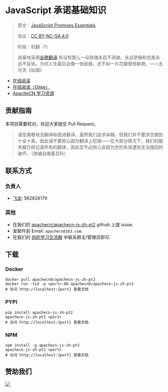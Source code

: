 # JavaScript 承诺基础知识

> 原文：[JavaScript Promises Essentials](https://libgen.rs/book/index.php?md5=4926BE00CFE7847E1AE00737B9B3C169)
> 
> 协议：[CC BY-NC-SA 4.0](http://creativecommons.org/licenses/by-nc-sa/4.0/)
> 
> 阶段：机翻（1）
> 
> 自豪地采用[谷歌翻译](https://translate.google.cn/)
> 有没有那么一朵玫瑰永远不凋谢，永远骄傲和完美永远不妥协。为何人生最后会像一张纸屑，还不如一片花瓣曾经鲜艳。——五月天《如烟》

* [在线阅读](https://js2.apachecn.org)
* [在线阅读（Gitee）](https://apachecn.gitee.io/doc-template/)
* [ApacheCN 学习资源](http://docs.apachecn.org/)

## 贡献指南

本项目需要校对，欢迎大家提交 Pull Request。

> 请您勇敢地去翻译和改进翻译。虽然我们追求卓越，但我们并不要求您做到十全十美，因此请不要担心因为翻译上犯错——在大部分情况下，我们的服务器已经记录所有的翻译，因此您不必担心会因为您的失误遭到无法挽回的破坏。（改编自维基百科）

## 联系方式

### 负责人

* [飞龙](https://github.com/wizardforcel): 562826179

### 其他

*   在我们的 [apachecn/apachecn-js-zh-pt2](https://github.com/apachecn/apachecn-js-zh-pt2) github 上提 issue.
*   发邮件到 Email: `apachecn@163.com`.
*   在我们的 [组织学习交流群](http://www.apachecn.org/organization/348.html) 中联系群主/管理员即可.

## 下载

### Docker

```
docker pull apachecn0/apachecn-js-zh-pt2
docker run -tid -p <port>:80 apachecn0/apachecn-js-zh-pt2
# 访问 http://localhost:{port} 查看文档
```

### PYPI

```
pip install apachecn-js-zh-pt2
apachecn-js-zh-pt2 <port>
# 访问 http://localhost:{port} 查看文档
```

### NPM

```
npm install -g apachecn-js-zh-pt2
apachecn-js-zh-pt2 <port>
# 访问 http://localhost:{port} 查看文档
```

## 赞助我们

![](http://data.apachecn.org/img/about/donate.jpg)

